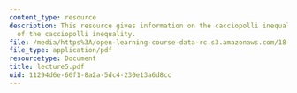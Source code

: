 ```yaml
---
content_type: resource
description: This resource gives information on the cacciopolli inequality and applications
  of the cacciopolli inequality.
file: /media/https%3A/open-learning-course-data-rc.s3.amazonaws.com/18-152-introduction-to-partial-differential-equations-fall-2005/11294d6e66f18a2a5dc4230e13a6d8cc_lecture5.pdf
file_type: application/pdf
resourcetype: Document
title: lecture5.pdf
uid: 11294d6e-66f1-8a2a-5dc4-230e13a6d8cc
---
```

